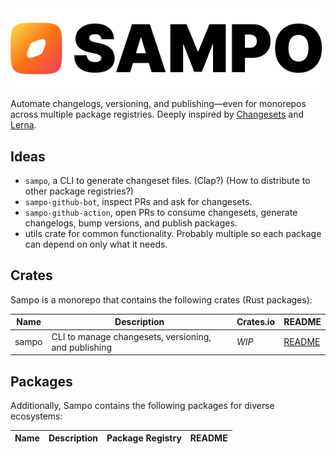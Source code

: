 <picture>
  <source media="(prefers-color-scheme: dark)" srcset="./.github/assets/Sampo_logo_dark.svg" />
  <img alt="Sampo logo" src="./.github/assets/Sampo_logo_light.svg" />
</picture>

Automate changelogs, versioning, and publishing—even for monorepos across multiple package registries. Deeply inspired by [Changesets](https://github.com/changesets/changesets) and [Lerna](https://github.com/lerna/lerna).

## Ideas

- `sampo`, a CLI to generate changeset files. (Clap?) (How to distribute to other package registries?)
- `sampo-github-bot`, inspect PRs and ask for changesets.
- `sampo-github-action`, open PRs to consume changesets, generate changelogs, bump versions, and publish packages.
- utils crate for common functionality. Probably multiple so each package can depend on only what it needs.

## Crates

Sampo is a monorepo that contains the following crates (Rust packages):

| Name  | Description                                          | Crates.io | README                             |
| ----- | ---------------------------------------------------- | --------- | ---------------------------------- |
| sampo | CLI to manage changesets, versioning, and publishing | *WIP*     | [README](./crates/sampo/README.md) |

## Packages

Additionally, Sampo contains the following packages for diverse ecosystems:

| Name | Description | Package Registry | README |
| ---- | ----------- | ---------------- | ------ |
